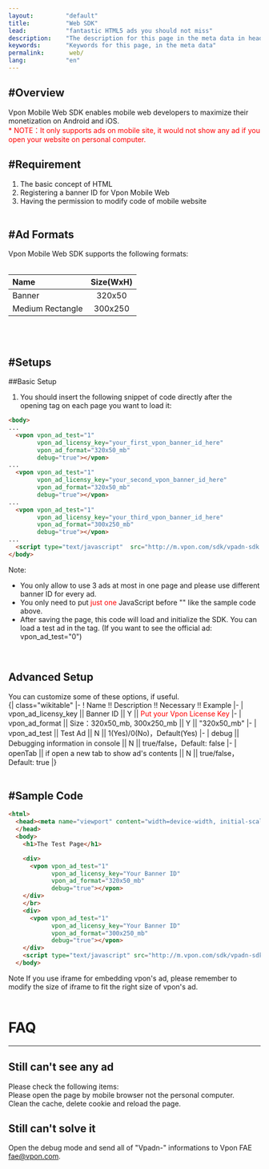 ```yaml
---
layout:         "default"
title:          "Web SDK"
lead:           "fantastic HTML5 ads you should not miss"
description:    "The description for this page in the meta data in header."
keywords:       "Keywords for this page, in the meta data"
permalink:       web/
lang:           "en"
---
```


#Overview
---
Vpon Mobile Web SDK enables mobile web developers to maximize their monetization on Android and iOS. <br>
<font color="red">* NOTE：It only supports ads on mobile site, it would not show any ad if you open your website on personal computer.</font>
<br>


#Requirement
---
1. The basic concept of HTML <br>
2. Registering a banner ID for Vpon Mobile Web<br>
3. Having the permission to modify code of mobile website
<br><br>

#Ad Formats
---
Vpon Mobile Web SDK supports the following formats:<br><br>

| Name              |    Size(WxH)  |
| :---------------- | :------------:|
| Banner            |    320x50     |  
| Medium Rectangle  |    300x250    |  


<br>
<br>

#Setups
---
##Basic Setup
1. You should insert the following snippet of code directly after the opening <body> tag on each page you want to load it:

```HTML
<body>
...
  <vpon vpon_ad_test="1"
        vpon_ad_licensy_key="your_first_vpon_banner_id_here"
        vpon_ad_format="320x50_mb"
        debug="true"></vpon>
...
  <vpon vpon_ad_test="1"
        vpon_ad_licensy_key="your_second_vpon_banner_id_here"
        vpon_ad_format="320x50_mb"
        debug="true"></vpon>
...
  <vpon vpon_ad_test="1"
        vpon_ad_licensy_key="your_third_vpon_banner_id_here"
        vpon_ad_format="300x250_mb"
        debug="true"></vpon>
...
  <script type="text/javascript"  src="http://m.vpon.com/sdk/vpadn-sdk.js"> </script>
</body>
```
Note:<br>
* You only allow to use 3 ads at most in one page and please use different banner ID for every ad.<br>
* You only need to put <font color="red">just one</font> JavaScript before "</body>" like the sample code above. <br>
* After saving the page, this code will load and initialize the SDK. You can load a test ad in the <vpon> tag. (If you want to see the official ad: vpon_ad_test="0")
<br>

## Advanced Setup
You can customize some of these options, if useful.<br>
{| class="wikitable"
|-
! Name !! Description !! Necessary !! Example
|-
| vpon_ad_licensy_key || Banner ID || Y || <font color="red">Put your Vpon License Key</font>
|-
| vpon_ad_format || Size：320x50_mb, 300x250_mb || Y || "320x50_mb"
|-
| vpon_ad_test || Test Ad || N || 1(Yes)/0(No)，Default(Yes)
|-
| debug || Debugging information in console || N || true/false，Default: false
|-
| openTab || if open a new tab to show ad's contents || N || true/false，Default: true
|}
<br>
<br>

#Sample Code
---
```HTML
<html>
  <head><meta name="viewport" content="width=device-width, initial-scale=1, maximum-scale=1">
  </head>
  <body>
    <h1>The Test Page</h1>

    <div>
      <vpon vpon_ad_test="1"
            vpon_ad_licensy_key="Your Banner ID"
            vpon_ad_format="320x50_mb"
            debug="true"></vpon>
    </div>
    </br>
    <div>
      <vpon vpon_ad_test="1"
            vpon_ad_licensy_key="Your Banner ID"
            vpon_ad_format="300x250_mb"
            debug="true"></vpon>
    </div>
    <script type="text/javascript" src="http://m.vpon.com/sdk/vpadn-sdk.js"> </script>
  </body>
```

Note
If you use iframe for embedding vpon's ad, please remember to modify the size of iframe to fit the right size of vpon's ad.
<br>
<br>


# FAQ
---
## Still can't see any ad
Please check the following items:<br>
Please open the page by mobile browser not the personal computer.<br>
Clean the cache, delete cookie and reload the page.

## Still can't solve it
Open the debug mode and send all of  "Vpadn-" informations to Vpon FAE <fae@vpon.com>.
